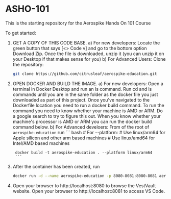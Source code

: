 # ASHO-101
This is the starting repository for the Aerospike Hands On 101 Course

To get started:

1. GET A COPY OF THIS CODE BASE. 
   a) For new developers:
       Locate the green button that says [<> Code v] and go to the bottom option Download Zip.
       Once the file is downloaded, unzip it (you can unzip it on your Desktop if that makes sense for you)
   b) For Advanced Users: Clone the repository:
    ``` bash
    git clone https://github.com/citrusleaf/aerospike-education.git
    ```
3. OPEN DOCKER AND BUILD THE IMAGE.
    a) For new developers:
       Open a terminal in Docker Desktop and run an ls command. Run cd and ls commands until you are in the same folder as the docker file you just downloaded as part of this project.
       Once you've navigated to the Dockerfile location you need to run a docker build command. To run the command you need to know whether your machine is AMD or ARM. Do a google search to try to figure this out. 
       When you know whether your machine's processor is AMD or ARM you can run the docker build command below. 
    b) For Advanced develoers:
       From of the root of `aerospike-education` run
        ``` bash
        # For --platform:
        # Use linux/arm64 for Apple silicon and other arm based machines
        # Use linux/amd64 for Intel/AMD based machines

        docker build -t aerospike-education . --platform linux/arm64
        ```
5. After the container has been created, run
    ``` bash
    docker run -d --name aerospike-education -p 8080-8081:8080-8081 aerospike-education
    ```
6. Open your browser to http://localhost:8080 to browse the VestVault website.
   Open your browser to http://localhost:8081 to access VS Code. 
